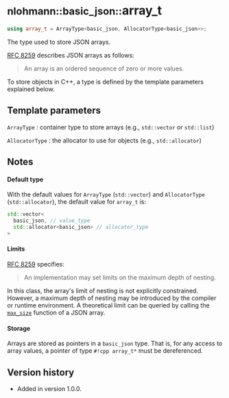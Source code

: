 # <small>nlohmann::basic_json::</small>array_t

```cpp
using array_t = ArrayType<basic_json, AllocatorType<basic_json>>;
```

The type used to store JSON arrays.

[RFC 8259](https://tools.ietf.org/html/rfc8259) describes JSON arrays as follows:
> An array is an ordered sequence of zero or more values.

To store objects in C++, a type is defined by the template parameters explained below.

## Template parameters

`ArrayType`
:   container type to store arrays (e.g., `std::vector` or `std::list`)

`AllocatorType`
:   the allocator to use for objects (e.g., `std::allocator`)

## Notes

#### Default type

With the default values for `ArrayType` (`std::vector`) and `AllocatorType` (`std::allocator`), the default value for
`array_t` is:

```cpp
std::vector<
  basic_json, // value_type
  std::allocator<basic_json> // allocator_type
>
```

#### Limits

[RFC 8259](https://tools.ietf.org/html/rfc8259) specifies:
> An implementation may set limits on the maximum depth of nesting.

In this class, the array's limit of nesting is not explicitly constrained. However, a maximum depth of nesting may be
introduced by the compiler or runtime environment. A theoretical limit can be queried by calling the
[`max_size`](max_size.md) function of a JSON array.

#### Storage

Arrays are stored as pointers in a `basic_json` type. That is, for any access to array values, a pointer of type
`#!cpp array_t*` must be dereferenced.

## Version history

- Added in version 1.0.0.
